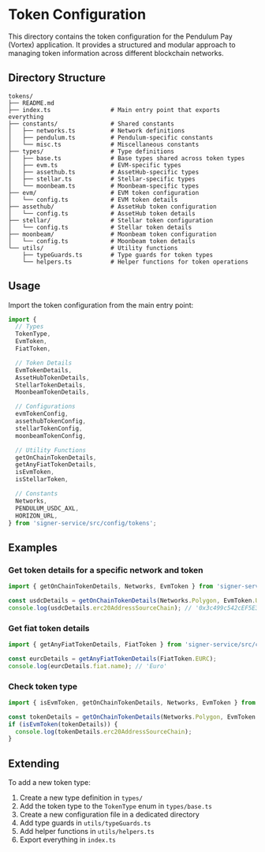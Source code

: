 # Token Configuration

This directory contains the token configuration for the Pendulum Pay (Vortex) application. It provides a structured and
modular approach to managing token information across different blockchain networks.

## Directory Structure

```
tokens/
├── README.md
├── index.ts                 # Main entry point that exports everything
├── constants/               # Shared constants
│   ├── networks.ts          # Network definitions
│   ├── pendulum.ts          # Pendulum-specific constants
│   └── misc.ts              # Miscellaneous constants
├── types/                   # Type definitions
│   ├── base.ts              # Base types shared across token types
│   ├── evm.ts               # EVM-specific types
│   ├── assethub.ts          # AssetHub-specific types
│   ├── stellar.ts           # Stellar-specific types
│   └── moonbeam.ts          # Moonbeam-specific types
├── evm/                     # EVM token configuration
│   └── config.ts            # EVM token details
├── assethub/                # AssetHub token configuration
│   └── config.ts            # AssetHub token details
├── stellar/                 # Stellar token configuration
│   └── config.ts            # Stellar token details
├── moonbeam/                # Moonbeam token configuration
│   └── config.ts            # Moonbeam token details
└── utils/                   # Utility functions
    ├── typeGuards.ts        # Type guards for token types
    └── helpers.ts           # Helper functions for token operations
```

## Usage

Import the token configuration from the main entry point:

```typescript
import {
  // Types
  TokenType,
  EvmToken,
  FiatToken,

  // Token Details
  EvmTokenDetails,
  AssetHubTokenDetails,
  StellarTokenDetails,
  MoonbeamTokenDetails,

  // Configurations
  evmTokenConfig,
  assethubTokenConfig,
  stellarTokenConfig,
  moonbeamTokenConfig,

  // Utility Functions
  getOnChainTokenDetails,
  getAnyFiatTokenDetails,
  isEvmToken,
  isStellarToken,

  // Constants
  Networks,
  PENDULUM_USDC_AXL,
  HORIZON_URL,
} from 'signer-service/src/config/tokens';
```

## Examples

### Get token details for a specific network and token

```typescript
import { getOnChainTokenDetails, Networks, EvmToken } from 'signer-service/src/config/tokens';

const usdcDetails = getOnChainTokenDetails(Networks.Polygon, EvmToken.USDC);
console.log(usdcDetails.erc20AddressSourceChain); // '0x3c499c542cEF5E3811e1192ce70d8cC03d5c3359'
```

### Get fiat token details

```typescript
import { getAnyFiatTokenDetails, FiatToken } from 'signer-service/src/config/tokens';

const eurcDetails = getAnyFiatTokenDetails(FiatToken.EURC);
console.log(eurcDetails.fiat.name); // 'Euro'
```

### Check token type

```typescript
import { isEvmToken, getOnChainTokenDetails, Networks, EvmToken } from 'signer-service/src/config/tokens';

const tokenDetails = getOnChainTokenDetails(Networks.Polygon, EvmToken.USDC);
if (isEvmToken(tokenDetails)) {
  console.log(tokenDetails.erc20AddressSourceChain);
}
```

## Extending

To add a new token type:

1. Create a new type definition in `types/`
2. Add the token type to the `TokenType` enum in `types/base.ts`
3. Create a new configuration file in a dedicated directory
4. Add type guards in `utils/typeGuards.ts`
5. Add helper functions in `utils/helpers.ts`
6. Export everything in `index.ts`
